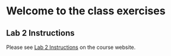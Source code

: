 # Welcome to the class exercises

## Lab 2 Instructions
Please see <a href="https://csci338.github.io/spring2025/assignments/lab02" target="_blank">Lab 2 Instructions</a> on the course website.
